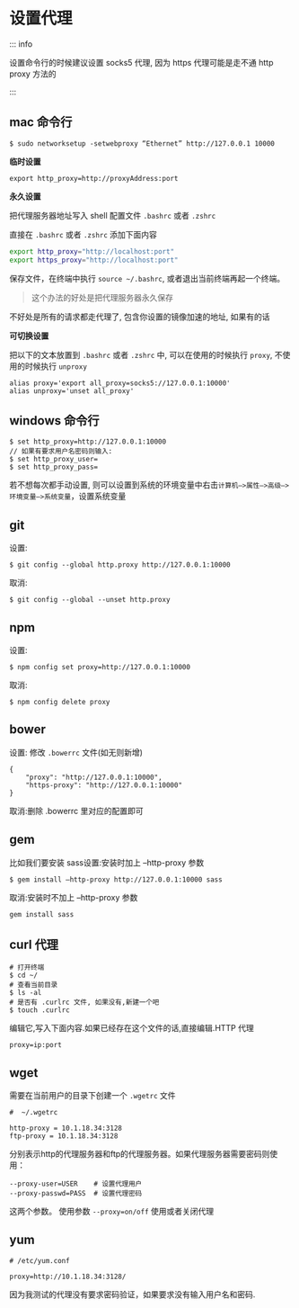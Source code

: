 # 设置代理

::: info

设置命令行的时候建议设置 socks5 代理, 因为 https 代理可能是走不通 http proxy 方法的

:::

## mac 命令行

```
$ sudo networksetup -setwebproxy “Ethernet” http://127.0.0.1 10000
```

**临时设置**

```
export http_proxy=http://proxyAddress:port
```

**永久设置**

把代理服务器地址写入 shell 配置文件 `.bashrc` 或者 `.zshrc`

直接在 `.bashrc` 或者 `.zshrc` 添加下面内容

```bash
export http_proxy="http://localhost:port"
export https_proxy="http://localhost:port"
```

保存文件，在终端中执行 `source ~/.bashrc`, 或者退出当前终端再起一个终端。

> 这个办法的好处是把代理服务器永久保存
>

不好处是所有的请求都走代理了, 包含你设置的镜像加速的地址, 如果有的话

**可切换设置**

把以下的文本放置到 `.bashrc` 或者 `.zshrc` 中, 可以在使用的时候执行 `proxy`, 不使用的时候执行 `unproxy`

```
alias proxy='export all_proxy=socks5://127.0.0.1:10000'
alias unproxy='unset all_proxy'
```

## windows 命令行

```
$ set http_proxy=http://127.0.0.1:10000
// 如果有要求用户名密码则输入:
$ set http_proxy_user=
$ set http_proxy_pass=
```

若不想每次都手动设置, 则可以设置到系统的环境变量中右击`计算机–>属性–>高级–>环境变量–>系统变量`，设置系统变量

## git

设置:

```
$ git config --global http.proxy http://127.0.0.1:10000
```

取消:

```
$ git config --global --unset http.proxy
```

## npm

设置:

```
$ npm config set proxy=http://127.0.0.1:10000
```

取消:

```
$ npm config delete proxy
```

## bower

设置: 修改 `.bowerrc` 文件(如无则新增)

```
{
    "proxy": "http://127.0.0.1:10000",
    "https-proxy": "http://127.0.0.1:10000"
}
```

取消:删除 .bowerrc 里对应的配置即可

## gem

比如我们要安装 sass设置:安装时加上 –http-proxy 参数

```
$ gem install –http-proxy http://127.0.0.1:10000 sass
```

取消:安装时不加上 –http-proxy 参数

```bash
gem install sass
```

## curl 代理

```
# 打开终端
$ cd ~/
# 查看当前目录
$ ls -al
# 是否有 .curlrc 文件, 如果没有,新建一个吧
$ touch .curlrc
```

编辑它,写入下面内容.如果已经存在这个文件的话,直接编辑.HTTP 代理

```
proxy=ip:port
```

## wget

需要在当前用户的目录下创建一个 `.wgetrc` 文件

```
#  ~/.wgetrc

http-proxy = 10.1.18.34:3128
ftp-proxy = 10.1.18.34:3128
```

分别表示http的代理服务器和ftp的代理服务器。如果代理服务器需要密码则使用：

```
--proxy-user=USER    # 设置代理用户
--proxy-passwd=PASS  # 设置代理密码
```

这两个参数。
使用参数 `--proxy=on/off`  使用或者关闭代理

## yum

```
# /etc/yum.conf

proxy=http://10.1.18.34:3128/
```

因为我测试的代理没有要求密码验证，如果要求没有输入用户名和密码.